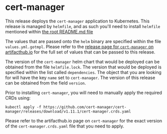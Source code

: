 # cert-manager

This release deploys the `cert-manager` application to Kubernetes. This release is managed by `helmfile`, and as such you'll need to install `helmfile` mentioned within [the root README.md file](../../README.md)

The values that are passed onto the `helm` binary are specified within the file `values.yml.gotmpl`. Please refer to the [release page for `cert-manager` on artifacthub.io](https://artifacthub.io/packages/helm/cert-manager/cert-manager) for the full set of values that can be passed to this release.

The version of the `cert-manager` helm chart that would be deployed can be obtained from the file `helmfile.lock`. The version that would be deployed is specified within the list called `dependencies`. The object that you are looking for will have the key `name` set to `cert-manager`. The version of this release can be obtained from the field `version`.

Prior to installing `cert-manager`, you will need to manually apply the required CRDs using:

```
kubectl apply -f https://github.com/cert-manager/cert-manager/releases/download/v1.11.1/cert-manager.crds.yaml
```

Please refer to the artifacthub.io page on `cert-manager` for the exact version of the `cert-manager.crds.yaml` file that you need to apply.
